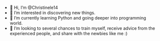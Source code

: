- 👋 Hi, I’m @Christinele14
- 👀 I’m interested in discovering new things.
- 🌱 I’m currently learning Python and going deeper into programming world.
- 💞️ I’m looking to several chances to train myself, receive advice from the experienced people, and share with the newbies like me :)


<!---
Christinele14/Christinele14 is a ✨ special ✨ repository because its `README.md` (this file) appears on your GitHub profile.
You can click the Preview link to take a look at your changes.
--->
